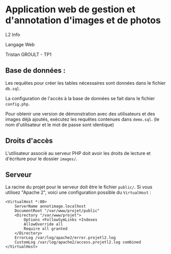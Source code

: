 # Application web de gestion et d'annotation d'images et de photos
L2 Info

Langage Web

Tristan GROULT - TP1

## Base de données :

Les requêtes pour créer les tables nécessaires sont données dans le fichier `db.sql`.

La configuration de l'accès à la base de données se fait dans le fichier `config.php`.

Pour obtenir une version de démonstration avec des utilisateurs et des images déjà ajoutés, exécutez les requêtes contenues dans `demo.sql`. (le nom d'utilisateur et le mot de passe sont identique)

## Droits d'accès

L'utilisateur associé au serveur PHP doit avoir les droits de lecture et d'écriture pour le dossier `images/`.

## Serveur

La racine du projet pour le serveur doit être le fichier `public/`. Si vous utilisez "Apache 2", voici une configuration possible du `VirtualHost` :

```
<VirtualHost *:80>
	ServerName annotimage.localhost
	DocumentRoot "/var/www/projet/public"
	<Directory "/var/www/projet">
		Options +FollowSymLinks +Indexes
		AllowOverride all
		Require all granted
	</Directory>
	ErrorLog /var/log/apache2/error.projetl2.log
	CustomLog /var/log/apache2/access.projetl2.log combined
</VirtualHost>
```
